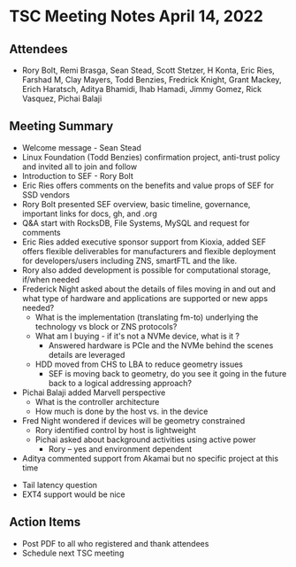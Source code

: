 # TSC Meeting Notes April 14, 2022

## Attendees
* Rory Bolt, Remi Brasga, Sean Stead, Scott Stetzer, H Konta, Eric Ries, Farshad M, Clay Mayers, Todd Benzies, Fredrick Knight, Grant Mackey, Erich Haratsch, Aditya Bhamidi, Ihab Hamadi, Jimmy Gomez, Rick Vasquez, Pichai Balaji

## Meeting Summary
* Welcome message - Sean Stead
* Linux Foundation (Todd Benzies) confirmation project, anti-trust policy and invited all to join and follow
* Introduction to SEF - Rory Bolt
* Eric Ries offers comments on the benefits and value props of SEF for SSD vendors
* Rory Bolt presented SEF overview, basic timeline, governance, important links for docs, gh, and .org
* Q&A  start with RocksDB, File Systems, MySQL and request for comments
* Eric Ries added executive sponsor support from Kioxia, added SEF offers flexible deliverables for manufacturers and flexible deployment for developers/users including ZNS, smartFTL and the like. 
* Rory also added development is possible for computational storage, if/when needed
* Frederick Night asked about the details of files moving in and out and what type of hardware and applications are supported or new apps needed? 
  - What is the implementation (translating fm-to) underlying the technology vs block or ZNS protocols?
  - What am I buying  - if it's not a NVMe device, what is it ?
    - Answered hardware is PCIe and the NVMe behind the scenes details are leveraged
  - HDD moved from CHS to LBA to reduce geometry issues
    - SEF is moving back to geometry, do you see it going in the future back to a logical addressing approach?
* Pichai Balaji added Marvell perspective
  - What is the controller architecture
  - How much is done by the host vs. in the device
* Fred Night wondered if devices will be geometry constrained 
  - Rory identified control by host is lightweight 
  - Pichai asked about background activities using active power
    - Rory – yes and environment dependent 
* Aditya commented support from Akamai but no specific project at this time
 - Tail latency question
 - EXT4 support would be nice

## Action Items
* Post PDF to all who registered and thank attendees
* Schedule next TSC meeting
